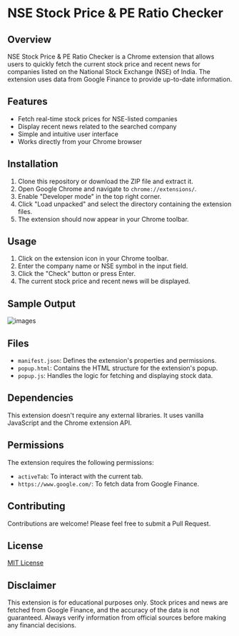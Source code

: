# NSE Stock Price & PE Ratio Checker

## Overview

NSE Stock Price & PE Ratio Checker is a Chrome extension that allows users to quickly fetch the current stock price and recent news for companies listed on the National Stock Exchange (NSE) of India. The extension uses data from Google Finance to provide up-to-date information.

## Features

- Fetch real-time stock prices for NSE-listed companies
- Display recent news related to the searched company
- Simple and intuitive user interface
- Works directly from your Chrome browser

## Installation

1. Clone this repository or download the ZIP file and extract it.
2. Open Google Chrome and navigate to `chrome://extensions/`.
3. Enable "Developer mode" in the top right corner.
4. Click "Load unpacked" and select the directory containing the extension files.
5. The extension should now appear in your Chrome toolbar.

## Usage

1. Click on the extension icon in your Chrome toolbar.
2. Enter the company name or NSE symbol in the input field.
3. Click the "Check" button or press Enter.
4. The current stock price and recent news will be displayed.

## Sample Output

![images](sample_output.png)

## Files

- `manifest.json`: Defines the extension's properties and permissions.
- `popup.html`: Contains the HTML structure for the extension's popup.
- `popup.js`: Handles the logic for fetching and displaying stock data.

## Dependencies

This extension doesn't require any external libraries. It uses vanilla JavaScript and the Chrome extension API.

## Permissions

The extension requires the following permissions:

- `activeTab`: To interact with the current tab.
- `https://www.google.com/`: To fetch data from Google Finance.

## Contributing

Contributions are welcome! Please feel free to submit a Pull Request.

## License

[MIT License](LICENSE)

## Disclaimer

This extension is for educational purposes only. Stock prices and news are fetched from Google Finance, and the accuracy of the data is not guaranteed. Always verify information from official sources before making any financial decisions.